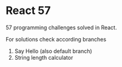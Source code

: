 # React 57

57 programming challenges solved in React.

For solutions check according branches

1. Say Hello (also default branch)
2. String length calculator
